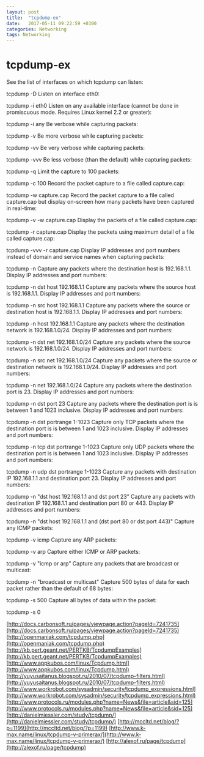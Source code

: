 ```yaml
---
layout: post
title:  "tcpdump-ex"
date:   2017-05-11 09:22:59 +0300
categories: Networking
tags: Networking
---
```


# tcpdump-ex
See the list of interfaces on which tcpdump can listen:

tcpdump -D
Listen on interface eth0:

tcpdump -i eth0
Listen on any available interface (cannot be done in promiscuous mode. Requires Linux kernel 2.2 or greater):

tcpdump -i any
Be verbose while capturing packets:

tcpdump -v
Be more verbose while capturing packets:

tcpdump -vv
Be very verbose while capturing packets:

tcpdump -vvv
Be less verbose (than the default) while capturing packets:

tcpdump -q
Limit the capture to 100 packets:

tcpdump -c 100
Record the packet capture to a file called capture.cap:

tcpdump -w capture.cap
Record the packet capture to a file called capture.cap but display on-screen how many packets have been captured in real-time:

tcpdump -v -w capture.cap
Display the packets of a file called capture.cap:

tcpdump -r capture.cap
Display the packets using maximum detail of a file called capture.cap:

tcpdump -vvv -r capture.cap
Display IP addresses and port numbers instead of domain and service names when capturing packets:

tcpdump -n
Capture any packets where the destination host is 192.168.1.1. Display IP addresses and port numbers:

tcpdump -n dst host 192.168.1.1
Capture any packets where the source host is 192.168.1.1. Display IP addresses and port numbers:

tcpdump -n src host 192.168.1.1
Capture any packets where the source or destination host is 192.168.1.1. Display IP addresses and port numbers:

tcpdump -n host 192.168.1.1
Capture any packets where the destination network is 192.168.1.0/24. Display IP addresses and port numbers:

tcpdump -n dst net 192.168.1.0/24
Capture any packets where the source network is 192.168.1.0/24. Display IP addresses and port numbers:

tcpdump -n src net 192.168.1.0/24
Capture any packets where the source or destination network is 192.168.1.0/24. Display IP addresses and port numbers:

tcpdump -n net 192.168.1.0/24
Capture any packets where the destination port is 23. Display IP addresses and port numbers:

tcpdump -n dst port 23
Capture any packets where the destination port is is between 1 and 1023 inclusive. Display IP addresses and port numbers:

tcpdump -n dst portrange 1-1023
Capture only TCP packets where the destination port is is between 1 and 1023 inclusive. Display IP addresses and port numbers:

tcpdump -n tcp dst portrange 1-1023
Capture only UDP packets where the destination port is is between 1 and 1023 inclusive. Display IP addresses and port numbers:

tcpdump -n udp dst portrange 1-1023
Capture any packets with destination IP 192.168.1.1 and destination port 23. Display IP addresses and port numbers:

tcpdump -n "dst host 192.168.1.1 and dst port 23"
Capture any packets with destination IP 192.168.1.1 and destination port 80 or 443. Display IP addresses and port numbers:

tcpdump -n "dst host 192.168.1.1 and (dst port 80 or dst port 443)"
Capture any ICMP packets:

tcpdump -v icmp
Capture any ARP packets:

tcpdump -v arp
Capture either ICMP or ARP packets:

tcpdump -v "icmp or arp"
Capture any packets that are broadcast or multicast:

tcpdump -n "broadcast or multicast"
Capture 500 bytes of data for each packet rather than the default of 68 bytes:

tcpdump -s 500
Capture all bytes of data within the packet:

tcpdump -s 0

[http://docs.carbonsoft.ru/pages/viewpage.action?pageId=7241735](http://docs.carbonsoft.ru/pages/viewpage.action?pageId=7241735)
[http://openmaniak.com/tcpdump.php](http://openmaniak.com/tcpdump.php)
[http://kb.pert.geant.net/PERTKB/TcpdumpExamples](http://kb.pert.geant.net/PERTKB/TcpdumpExamples)
[http://www.appkubos.com/linux/Tcpdump.html](http://www.appkubos.com/linux/Tcpdump.html)
[http://yuyusaitanus.blogspot.ru/2010/07/tcpdump-filters.html](http://yuyusaitanus.blogspot.ru/2010/07/tcpdump-filters.html)
[http://www.workrobot.com/sysadmin/security/tcpdump_expressions.html](http://www.workrobot.com/sysadmin/security/tcpdump_expressions.html)
[http://www.protocols.ru/modules.php?name=News&file=article&sid=125](http://www.protocols.ru/modules.php?name=News&file=article&sid=125)
[http://danielmiessler.com/study/tcpdump/](http://danielmiessler.com/study/tcpdump/)
[http://mccltd.net/blog/?p=1199](http://mccltd.net/blog/?p=1199)
[http://www.k-max.name/linux/tcpdump-v-primerax/](http://www.k-max.name/linux/tcpdump-v-primerax/)
[http://alexof.ru/page/tcpdump](http://alexof.ru/page/tcpdump)